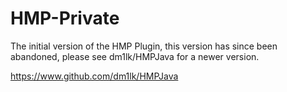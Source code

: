 # HMP-Private
The initial version of the HMP Plugin, this version has since been abandoned, please see dm1lk/HMPJava for a newer version.

https://www.github.com/dm1lk/HMPJava
